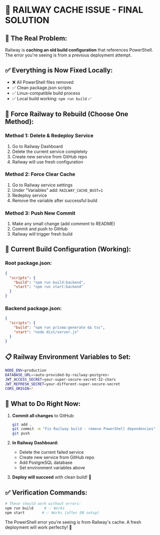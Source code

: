 # 🚨 **RAILWAY CACHE ISSUE - FINAL SOLUTION**

## 🎯 **The Real Problem:**
Railway is **caching an old build configuration** that references PowerShell. The error you're seeing is from a previous deployment attempt.

## ✅ **Everything is Now Fixed Locally:**
- ❌ All PowerShell files removed
- ✅ Clean package.json scripts
- ✅ Linux-compatible build process
- ✅ Local build working: `npm run build` ✅

## 🔄 **Force Railway to Rebuild (Choose One Method):**

### **Method 1: Delete & Redeploy Service**
1. Go to Railway Dashboard
2. Delete the current service completely
3. Create new service from GitHub repo
4. Railway will use fresh configuration

### **Method 2: Force Clear Cache**
1. Go to Railway service settings
2. Under "Variables" add: `RAILWAY_CACHE_BUST=1`
3. Redeploy service
4. Remove the variable after successful build

### **Method 3: Push New Commit**
1. Make any small change (add comment to README)
2. Commit and push to GitHub
3. Railway will trigger fresh build

## 🚀 **Current Build Configuration (Working):**

### **Root package.json:**
```json
{
  "scripts": {
    "build": "npm run build:backend",
    "start": "npm run start:backend"
  }
}
```

### **Backend package.json:**
```json
{
  "scripts": {
    "build": "npm run prisma:generate && tsc",
    "start": "node dist/server.js"
  }
}
```

## 📋 **Railway Environment Variables to Set:**
```bash
NODE_ENV=production
DATABASE_URL=<auto-provided-by-railway-postgres>
JWT_ACCESS_SECRET=your-super-secure-secret-32-chars
JWT_REFRESH_SECRET=your-different-super-secure-secret  
CORS_ORIGIN=*
```

## 🎯 **What to Do Right Now:**

1. **Commit all changes** to GitHub:
   ```bash
   git add .
   git commit -m "Fix Railway build - remove PowerShell dependencies"
   git push
   ```

2. **In Railway Dashboard:**
   - Delete the current failed service
   - Create new service from GitHub repo
   - Add PostgreSQL database
   - Set environment variables above

3. **Deploy will succeed** with clean build! 🚀

## ✅ **Verification Commands:**
```bash
# These should work without errors:
npm run build     # ✅ Works
npm start        # ✅ Works (after DB setup)
```

The PowerShell error you're seeing is from Railway's cache. A fresh deployment will work perfectly! 🎉